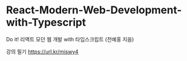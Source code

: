 # React-Modern-Web-Development-with-Typescript
Do it! 리액트 모던 웹 개발 with 타입스크립트  (전예홍 지음)

강의 필기 https://url.kr/miswy4
